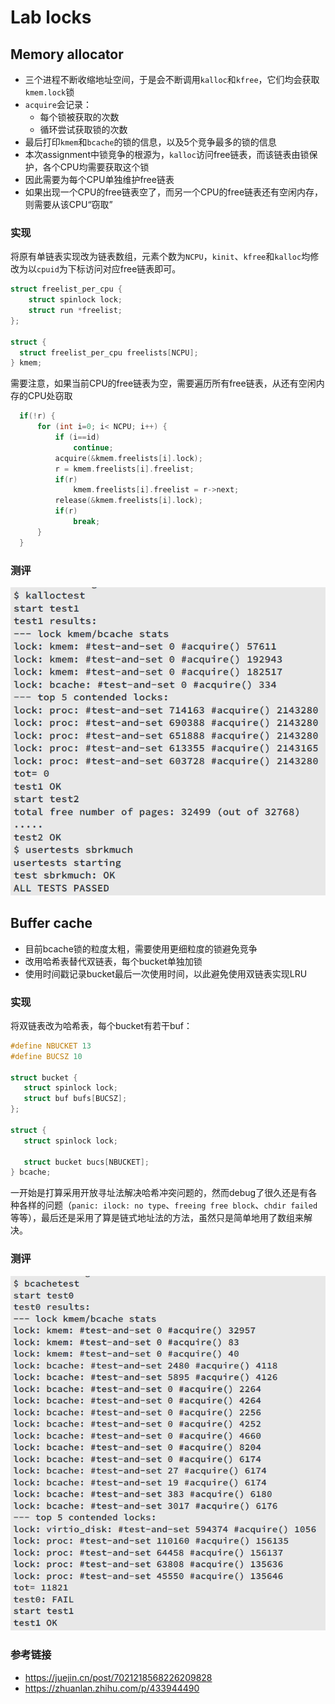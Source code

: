 # Lab locks

## Memory allocator

+ 三个进程不断收缩地址空间，于是会不断调用`kalloc`和`kfree`，它们均会获取`kmem.lock`锁
+ `acquire`会记录：
  + 每个锁被获取的次数
  + 循环尝试获取锁的次数
+ 最后打印`kmem`和`bcache`的锁的信息，以及5个竞争最多的锁的信息
+ 本次assignment中锁竞争的根源为，`kalloc`访问free链表，而该链表由锁保护，各个CPU均需要获取这个锁
+ 因此需要为每个CPU单独维护free链表
+ 如果出现一个CPU的free链表空了，而另一个CPU的free链表还有空闲内存，则需要从该CPU“窃取”

### 实现

将原有单链表实现改为链表数组，元素个数为`NCPU`，`kinit`、`kfree`和`kalloc`均修改为以`cpuid`为下标访问对应free链表即可。

```c
struct freelist_per_cpu {
	struct spinlock lock;
	struct run *freelist;
};

struct {
  struct freelist_per_cpu freelists[NCPU];
} kmem;
```

需要注意，如果当前CPU的free链表为空，需要遍历所有free链表，从还有空闲内存的CPU处窃取

```c
  if(!r) {
	  for (int i=0; i< NCPU; i++) {
		  if (i==id)
			  continue;
		  acquire(&kmem.freelists[i].lock);
		  r = kmem.freelists[i].freelist;
		  if(r)
			  kmem.freelists[i].freelist = r->next;
		  release(&kmem.freelists[i].lock);
		  if(r)
			  break;
	  }
  }
```

### 测评

![](images/kalloc.png)

## Buffer cache

+ 目前bcache锁的粒度太粗，需要使用更细粒度的锁避免竞争
+ 改用哈希表替代双链表，每个bucket单独加锁
+ 使用时间戳记录bucket最后一次使用时间，以此避免使用双链表实现LRU

### 实现

将双链表改为哈希表，每个bucket有若干buf：

```c
#define NBUCKET 13
#define BUCSZ 10

struct bucket {
   struct spinlock lock;
   struct buf bufs[BUCSZ];
};

struct {
   struct spinlock lock;

   struct bucket bucs[NBUCKET];
} bcache;
```

一开始是打算采用开放寻址法解决哈希冲突问题的，然而debug了很久还是有各种各样的问题（`panic: ilock: no type`、`freeing free block`、`chdir failed`等等），最后还是采用了算是链式地址法的方法，虽然只是简单地用了数组来解决。

### 测评

![](images/bcache.png)

### 参考链接

+ https://juejin.cn/post/7021218568226209828
+ https://zhuanlan.zhihu.com/p/433944490
